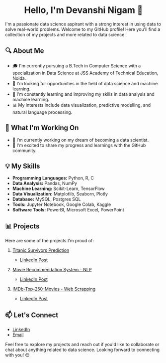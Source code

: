 <h1 align="center">Hello, I'm Devanshi Nigam 👋</h1>

I'm a passionate data science aspirant with a strong interest in using data to solve real-world problems. Welcome to my GitHub profile! Here you'll find a collection of my projects and more related to data science.

## 🔍 About Me

- 🎓 I'm currently pursuing a B.Tech in Computer Science with a specialization in Data Science at JSS Academy of Technical Education, Noida.
- 💼 I'm looking for opportunities in the field of data science and machine learning.
- 🌱 I'm constantly learning and improving my skills in data analysis and machine learning.
- 📊 My interests include data visualization, predictive modelling, and natural language processing.

## 🚀 What I'm Working On

- 🔭 I’m currently working on my dream of becoming a data scientist.
- 🌟 I'm excited to share my progress and learnings with the GitHub community.

## 💡 My Skills

- **Programming Languages:** Python, R, C
- **Data Analysis:** Pandas, NumPy
- **Machine Learning:** Scikit-Learn, TensorFlow
- **Data Visualization:** Matplotlib, Seaborn, Plotly
- **Database:** MySQL, Postgres SQL
- **Tools:** Jupyter Notebook, Google Colab, Kaggle
- **Software Tools:**  PowerBI, Microsoft Excel, PowerPoint

## 📊 Projects

Here are some of the projects I'm proud of:

1. [Titanic Survivors Prediction](https://github.com/Devanshi1206/Project--Titanic_Survivor_Prediction)
   - [LinkedIn Post](https://www.linkedin.com/posts/devanshi-nigam_internship-bharatintern-datascienceintern-activity-7114632007631941632-HiP3?utm_source=share&utm_medium=member_desktop)

2. [Movie Recommendation System - NLP](https://github.com/Devanshi1206/CodeClauseInternship_MovieRecommendationSystem)
   - [LinkedIn Post](https://www.linkedin.com/posts/devanshi-nigam_internship-codeclause-datascienceintern-activity-7112135747868012544-Yl57?utm_source=share&utm_medium=member_desktop)

3. [IMDb-Top-250-Movies - Web Scrapping](https://github.com/Devanshi1206/Project--IMDb-Top-250-Movies)
   - [LinkedIn Post](https://www.linkedin.com/posts/devanshi-nigam_datascience-dataanalytics-webscraping-activity-7100423865658437633-te-J?utm_source=share&utm_medium=member_desktop)

## 📫 Let's Connect

- [LinkedIn](www.linkedin.com/in/devanshi-nigam/)
- [Email](mailto:devanshinigam12@gmail.com)

Feel free to explore my projects and reach out if you'd like to collaborate or chat about anything related to data science. Looking forward to connecting with you! 😊
 

<!--
**Devanshi1206/Devanshi1206** is a ✨ _special_ ✨ repository because its `README.md` (this file) appears on your GitHub profile.

Here are some ideas to get you started:

- 🔭 I’m currently working on ...
- 🌱 I’m currently learning ...
- 👯 I’m looking to collaborate on ...
- 🤔 I’m looking for help with ...
- 💬 Ask me about ...
- 📫 How to reach me: ...
- 😄 Pronouns: ...
- ⚡ Fun fact: ...


# Hi, This is Devanshi Nigam 👋

I'm a pre-final year **Computer Science with specialization in Data Science** student from **JSS Academy of Technical Education, Noida**.<br> 
I'm an aspiring **Data Science**.<be>

- 👨‍💻 All of my projects are available at [Github](https://github.com/Devanshi1206?tab=repositories)

- 📫 How to reach me **devanshinigam12@gmail.com**

- 📄 Know More [LinkedIn](https://www.linkedin.com/in/devanshi-nigam/)


<h3 align="left">Connect with me:</h3>
<a href="https://www.linkedin.com/in/devanshi-nigam/" alt="Linkedin">
  <img alt="guilyx's LinkdeIN" width="30px" src="https://user-images.githubusercontent.com/57393186/151711211-5c29f763-d28a-4b7a-a741-1f8c0dd2fe0e.png" />
</a>&nbsp;&nbsp;
<a href="mailto:devanshinigam12@gmail.com" alt="Contact me">
  <img src="https://raw.githubusercontent.com/jayehernandez/jayehernandez/3f5402efef9a0ae89211a6e04609558e862ca616/readme/mail-fill.svg" width="30px">
</a>&nbsp;&nbsp;

-->
